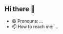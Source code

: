 ## Hi there 👋

<!--ghnjghhggvdffdgfd
**Mancute/mancute** is a ✨ _special_ ✨ repository because its `README.md` (this file) appears on your GitHub profile.

Here are some ideas to get you started:fcfgfgfgdfggfg

- 🔭 I’m currently working on ...
- 🌱 I’m currently learning ...
- 👯 I’m looking to collaborate on ...
- 🤔 I’m looking for help with ...
- 💬 Ask me about ...
- 📫 How to reach me: ...
- 😄 Pronouns: ...
- ⚡ Fun fact: ...
-->
- 😄 Pronouns: ...
- 📫 How to reach me: ...
